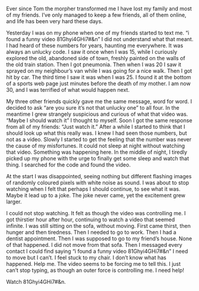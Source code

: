 Ever since Tom the morpher transformed me I have lost my family and most of my friends. I’ve only managed to keep a few friends, all of them online, and life has been very hard these days.

Yesterday I was on my phone when one of my friends started to text me. “i found a funny video 81Ghyi4GHi7#&n” I did not understand what that meant. I had heard of these numbers for years, haunting me everywhere. It was always an unlucky code. I saw it once when I was 15, while I curiously explored the old, abandoned side of town, freshly painted on the walls of the old train station. Then I got pneumonia. Then when I was 20 I saw it sprayed on my neighbour’s van while I was going for a nice walk. Then I got hit by car. The third time I saw it was when I was 25. I found it at the bottom of a sports web page just minutes before the death of my mother. I am now 30, and I was terrified of what would happen next.

My three other friends quickly gave me the same message, word for word. I decided to ask “are you sure it’s not that unlucky one” to all four. In the meantime I grew strangely suspicious and curious of what that video was. “Maybe I should watch it” I thought to myself. Soon I got the same response from all of my friends: “Just watch it.” After a while I started to think that I should look up what this really was. I knew I had seen those numbers, but not as a video. Slowly I started to get the feeling that the number was never the cause of my misfortunes. It could not sleep at night without watching that video. Something was happening here. In the middle of night, I tiredly picked up my phone with the urge to finally get some sleep and watch that thing. I searched for the code and found the video.

At the start I was disappointed, seeing nothing but different flashing images of randomly coloured pixels with white noise as sound. I was about to stop watching when I felt that perhaps I should continue, to see what it was. Maybe it lead up to a joke. The joke never came, yet the excitement grew larger.

I could not stop watching. It felt as though the video was controlling me. I got thirstier hour after hour, continuing to watch a video that seemed infinite. I was still sitting on the sofa, without moving. First came thirst, then hunger and then tiredness. Then I needed to go to work. Then I had a dentist appointment. Then I was supposed to go to my friend’s house. None of that happened. I did not move from that sofa. Then I messaged every contact I could find saying “i found a funny video 81Ghyi4GHi7#&n” I need to move but I can’t. I feel stuck to my chair. I don’t know what has happened. Help me. The video seems to be forcing me to tell this. I just can’t stop typing, as though an outer force is controlling me. I need help!

Watch  81Ghyi4GHi7#&n.